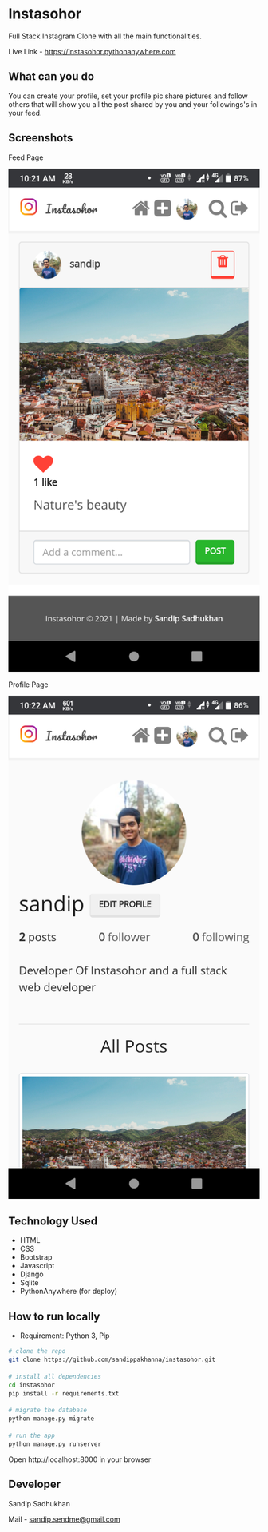 # Instasohor
Full Stack Instagram Clone with all the main functionalities.

Live Link - https://instasohor.pythonanywhere.com

## What can you do
You can create your profile, set your profile pic share pictures and follow others that will show you all the post shared by you and your followings's in your feed.

## Screenshots
Feed Page

<img src="./screenshots/feed.png">

Profile Page

<img src="./screenshots/profile.png">

## Technology Used
- HTML
- CSS
- Bootstrap
- Javascript
- Django
- Sqlite
- PythonAnywhere (for deploy)

## How to run locally
- Requirement: Python 3, Pip
```bash
# clone the repo
git clone https://github.com/sandippakhanna/instasohor.git

# install all dependencies
cd instasohor
pip install -r requirements.txt

# migrate the database
python manage.py migrate

# run the app
python manage.py runserver
```
Open http://localhost:8000 in your browser

## Developer
Sandip Sadhukhan

Mail - sandip.sendme@gmail.com
